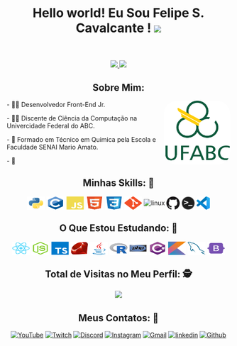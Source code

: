 <!DOCTYPE html>
<html lang="pt-br">
<head>
 <meta charset="UTF-8">
 <meta http-equiv="X-UA-Compatible" content="IE=edge">
 <meta name="viewport" content="width=device-width, initial-scale=1.0">
</head>
 <body>
  <header>
   <h1 align="center">Hello world! Eu Sou Felipe S. Cavalcante ! <img src="https://raw.githubusercontent.com/iampavangandhi/iampavangandhi/master/gifs/Hi.gif" width="30px"></h1>
  </header>

  <div align="center">
   <a href="https://github.com/felipsgami">
    <img height="180em" src="https://github-readme-stats.vercel.app/api?username=felipsgami&show_icons=true&theme=tokyonight&include_all_commits=true&count_private=true"/>
    <img height="180em" src="https://github-readme-stats.vercel.app/api/top-langs/?username=felipsgami&layout=compact&langs_count=10&theme=tokyonight"/>
   </a>
  </div>
 
  <p>
   <h2 align="center">Sobre Mim:</h2>
  </p>
  <div style="display: inline_block">
    <img align="right" width="150" height="145" style="border-radius:30px;" src="foto.png?raw=true"/>
    <p> - 👨‍💻 Desenvolvedor Front-End Jr.</p>
    <p> - 👨‍🎓 Discente de Ciência da Computação na Univercidade Federal do ABC. </p>
    <p> - 🧪 Formado em Técnico em Quimica pela Escola e Faculdade SENAI Mario Amato. </p>
    <p> - 🎥  </p>
  </div>
  <p>
   <h2 align="center">Minhas Skills: 🧠</h2>
  </p>
  
  <section align="center">
   <img align="center" title="Python" alt="Python" height="30" width="40" src="https://raw.githubusercontent.com/devicons/devicon/master/icons/python/python-original.svg">
   <img align="center" title="C" alt="C" height="30" width="40" src="https://raw.githubusercontent.com/devicons/devicon/master/icons/c/c-original.svg">
   <img align="center" title="Javascript" alt="Javascript" height="30" width="40" src="https://raw.githubusercontent.com/devicons/devicon/master/icons/javascript/javascript-plain.svg">
   <img align="center" title="HTML" alt="HTML" height="30" width="40" src="https://raw.githubusercontent.com/devicons/devicon/master/icons/html5/html5-original.svg">
   <img align="center" title="CSS" alt="CSS" height="30" width="40" src="https://raw.githubusercontent.com/devicons/devicon/master/icons/css3/css3-original.svg">
   <img align="center" title="Git" alt="Git" height="30" width="40" src="https://raw.githubusercontent.com/devicons/devicon/master/icons/git/git-original.svg">
   <img align="center" title="Linux" alt="linux" height="30" width="30" src="https://cdn-icons-png.flaticon.com/512/518/518713.png">
   <img align="center" title="Github" alt="Github" height="30" width="30" src="https://raw.githubusercontent.com/github/explore/78df643247d429f6cc873026c0622819ad797942/topics/github/github.png">
   <img align="center" title="Terminal" alt="Terminal" height="30" width="30" src="https://raw.githubusercontent.com/github/explore/80688e429a7d4ef2fca1e82350fe8e3517d3494d/topics/terminal/terminal.png">
   <img align="center" title="VSCode" alt="VSCode" height="30" width="30" src="https://raw.githubusercontent.com/github/explore/80688e429a7d4ef2fca1e82350fe8e3517d3494d/topics/visual-studio-code/visual-studio-code.png">
  </section>

  <p>
    <h2 align="center">O Que Estou Estudando: 📖</h2>
  </p>
  
  <section align="center">
   <img align="center" title="React" alt="React" height="30" width="40" src="https://raw.githubusercontent.com/devicons/devicon/master/icons/react/react-original.svg">
   <img align="center" title="NodeJS" alt="NodeJS" height="30" width="40" src="https://raw.githubusercontent.com/devicons/devicon/master/icons/nodejs/nodejs-plain.svg">
   <img align="center" title="TypeScript" alt="TypeScript" height="30" width="40" src="https://raw.githubusercontent.com/devicons/devicon/master/icons/typescript/typescript-plain.svg">
   <img align="center" title="Ruby" alt="Ruby" height="30" width="40" src="https://raw.githubusercontent.com/devicons/devicon/master/icons/ruby/ruby-original.svg">
   <img align="center" title="Java" alt="Java" height="30" width="40" src="https://raw.githubusercontent.com/devicons/devicon/master/icons/java/java-original.svg">
   <img align="center" title="R" alt="R" height="30" width="40" src="https://raw.githubusercontent.com/devicons/devicon/master/icons/r/r-original.svg">
   <img align="center" title="PHP" alt="PHP" height="30" width="40" src="https://raw.githubusercontent.com/devicons/devicon/master/icons/php/php-original.svg">
   <img align="center" title="C#" alt="C#" height="30" width="40" src="https://raw.githubusercontent.com/devicons/devicon/master/icons/csharp/csharp-original.svg">
   <img align="center" title="Kotlin" alt="Kotlin" height="30" width="40" src="https://raw.githubusercontent.com/devicons/devicon/master/icons/kotlin/kotlin-original.svg">
   <img align="center" title="MySQL" alt="MySQL" height="30" width="40" src="https://raw.githubusercontent.com/devicons/devicon/master/icons/mysql/mysql-original.svg">
   <img align="center" title="Bootstrap" alt="Bootstrap" height="30" width="40" src="https://raw.githubusercontent.com/devicons/devicon/master/icons/bootstrap/bootstrap-plain.svg">
  </section>
  
  <p>
   <h2 align="center">Total de Visitas no Meu Perfil: 🕵️</h2>
  </p>
    
  <p align="center"> 
   <img alingn="center" src="https://profile-counter.glitch.me/felipsgami/count.svg" />
  </p>

  <section align="center">
   <p>
    <h2 align="center">Meus Contatos: 📱</h2>
   </p>
   <a href="https://www.youtube.com/" target="_blank"><img alt="YouTube" src="https://img.shields.io/badge/YouTube-FF0000?style=for-the-badge&logo=youtube&logoColor=white"></a>
   <a href="https://www.twitch.tv/" target="_blank"><img alt="Twitch" src="https://img.shields.io/badge/Twitch-9146FF?style=for-the-badge&logo=twitch&logoColor=white"></a>
   <a href="https://discord.gg/" target="_blank"><img alt="Discord" src="https://img.shields.io/badge/Discord-7289DA?style=for-the-badge&logo=discord&logoColor=white"></a> 
   <a href="https://www.instagram.com/Felipsgami"><img alt="Instagram" src="https://img.shields.io/badge/-Instagram-%23E4405F?style=for-the-badge&logo=instagram&logoColor=white"></a>
   <a href = "mailto:felipsgami@gmail.com"><img alt="Gmail" src="https://img.shields.io/badge/-Gmail-%23333?style=for-the-badge&logo=gmail&logoColor=white"></a>
   <a href="https://www.linkedin.com/in/felipescavalcante/" target="_blank"><img alt="linkedin" src="https://img.shields.io/badge/-LinkedIn-%230077B5?style=for-the-badge&logo=linkedin&logoColor=white"></a> 
   <a href="https://github.com/felipsgami" target="_blank"><img alt="Github" src="https://img.shields.io/badge/github-%23100000.svg?&style=for-the-badge&logo=github&logoColor=white"></a>
  </section>
 
 </body>
</html>
